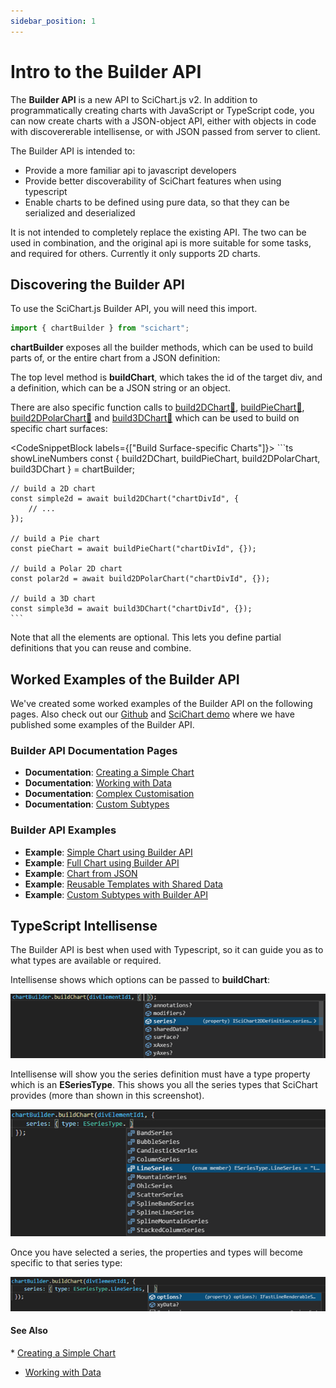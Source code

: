 ```yaml
---
sidebar_position: 1
---
```


# Intro to the Builder API

The **Builder API** is a new API to SciChart.js v2. In addition to programmatically creating charts with JavaScript or TypeScript code, you can now create charts with a JSON-object API, either with objects in code with discovererable intellisense, or with JSON passed from server to client.

The Builder API is intended to:

*   Provide a more familiar api to javascript developers
*   Provide better discoverability of SciChart features when using typescript
*   Enable charts to be defined using pure data, so that they can be serialized and deserialized

It is not intended to completely replace the existing API. The two can be used in combination, and the original api is more suitable for some tasks, and required for others. Currently it only supports 2D charts.

## Discovering the Builder API

To use the SciChart.js Builder API, you will need this import.

```ts
import { chartBuilder } from "scichart";
```

**chartBuilder** exposes all the builder methods, which can be used to build parts of, or the entire chart from a JSON definition:

The top level method is **buildChart**, which takes the id of the target div, and a definition, which can be a JSON string or an object.

There are also specific function calls to [build2DChart:blue_book:](https://www.scichart.com/documentation/js/current/typedoc/index.html#chartbuilder.build2dchart), [buildPieChart:blue_book:](https://www.scichart.com/documentation/js/current/typedoc/index.html#chartbuilder.buildpiechart), [build2DPolarChart:blue_book:](https://www.scichart.com/documentation/js/current/typedoc/index.html#chartbuilder.build2dpolarchart) and [build3DChart:blue_book:](https://www.scichart.com/documentation/js/current/typedoc/index.html#chartbuilder.build3dchart) which can be used to build on specific chart surfaces:

<CodeSnippetBlock labels={["Build Surface-specific Charts"]}>
    ```ts showLineNumbers
    const { build2DChart, buildPieChart, build2DPolarChart, build3DChart } = chartBuilder;

    // build a 2D chart
    const simple2d = await build2DChart("chartDivId", {
        // ...
    });

    // build a Pie chart
    const pieChart = await buildPieChart("chartDivId", {});

    // build a Polar 2D chart
    const polar2d = await build2DPolarChart("chartDivId", {});

    // build a 3D chart
    const simple3d = await build3DChart("chartDivId", {});
    ```
</CodeSnippetBlock>


Note that all the elements are optional. This lets you define partial definitions that you can reuse and combine.
## Worked Examples of the Builder API

We've created some worked examples of the Builder API on the following pages. Also check out our [Github](https://www.github.com/abtsoftware/scichart.js.examples) and [SciChart demo](https://scichart.com/demo) where we have published some examples of the Builder API.

### Builder API Documentation Pages

*   **Documentation**: [Creating a Simple Chart](/2d-charts/builder-api/simple-chart)
*   **Documentation**: [Working with Data](/2d-charts/builder-api/working-with-data)
*   **Documentation**: [Complex Customisation](/2d-charts/builder-api/complex-options)
*   **Documentation**: [Custom Subtypes](/2d-charts/builder-api/custom-subtypes)

### Builder API Examples

*   **Example**: [Simple Chart using Builder API](https://scichart.com/demo/javascript-builder-simple)
*   **Example**: [Full Chart using Builder API](https://scichart.com/demo/javascript-builder-full)
*   **Example**: [Chart from JSON](https://scichart.com/demo/javascript-chart-from-json)
*   **Example**: [Reusable Templates with Shared Data](https://scichart.com/demo/javascript-shared-data)
*   **Example**: [Custom Subtypes with Builder API](https://scichart.com/demo/javascript-custom-types)

## TypeScript Intellisense

The Builder API is best when used with Typescript, so it can guide you as to what types are available or required.

Intellisense shows which options can be passed to **buildChart**:

![](img/1.png)

Intellisense will show you the series definition must have a type property which is an **ESeriesType**. This shows you all the series types that SciChart provides (more than shown in this screenshot).

![](img/2.png)

Once you have selected a series, the properties and types will become specific to that series type:

![](img/3.png)

#### See Also

* [Creating a Simple Chart](/2d-charts/builder-api/simple-chart)
* [Working with Data](/2d-charts/builder-api/working-with-data)
